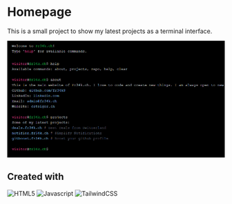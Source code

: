 # Homepage
This is a small project to show my latest projects as a terminal interface.

<p align="center">
<img src="docs/screenshot.png" width="512"/>
</p>

## Created with
![HTML5](https://img.shields.io/badge/HTML5-E34F26?logo=html5&logoColor=white&style=for-the-badge)
![Javascript](https://img.shields.io/badge/JavaScript-F7DF1E?logo=javascript&logoColor=black&style=for-the-badge)
![TailwindCSS](https://img.shields.io/badge/tailwindcss-%2338B2AC.svg?style=for-the-badge&logo=tailwind-css&logoColor=white)
